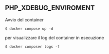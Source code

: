 ## PHP_XDEBUG_ENVIROMENT

Avvio del container

```
$ docker compose up -d
```

per visualizzare il log del container in esecuzione

```
$ docker composer logs -f
```
